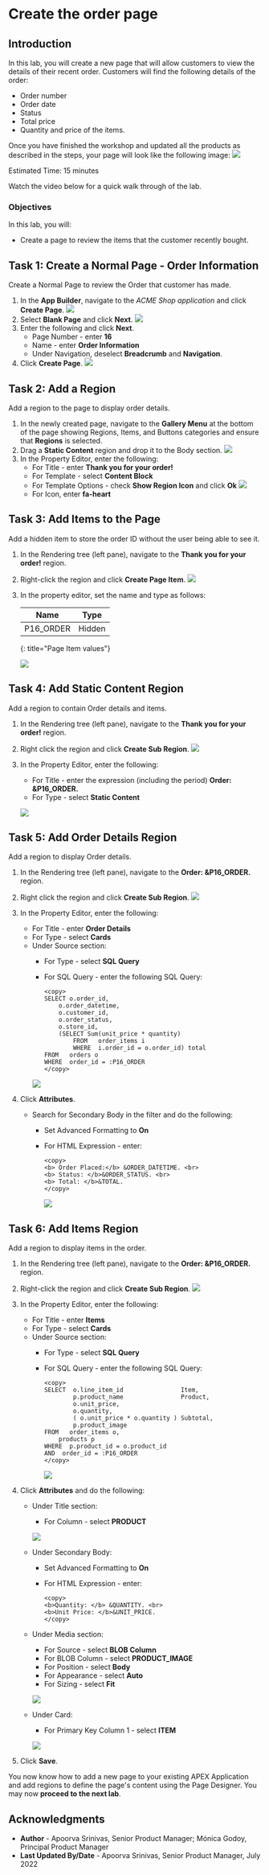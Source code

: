# Create the order page

## Introduction

In this lab, you will create a new page that will allow customers to view the details of their recent order.
Customers will find the following details of the order:
- Order number
- Order date
- Status
- Total price
- Quantity and price of the items.

Once you have finished the workshop and updated all the products as described in the steps, your page will look like the following image:
![](./images/orders-page.png " ")

Estimated Time: 15 minutes

Watch the video below for a quick walk through of the lab.

[](youtube:qskWwkxJmcM)

### Objectives
In this lab, you will:
- Create a page to review the items that the customer recently bought.

## Task 1: Create a Normal Page - Order Information
Create a Normal Page to review the Order that customer has made.

1. In the **App Builder**, navigate to the *ACME Shop application* and click **Create Page**.
    ![](./images/create-page.png " ")
2. Select **Blank Page** and click **Next**.
    ![](./images/blank-page.png " ")
3. Enter the following and click **Next**.
    - Page Number - enter **16**
    - Name - enter **Order Information**
    - Under Navigation, deselect **Breadcrumb** and **Navigation**.
5. Click **Create Page**.
    ![](./images/create-order-info.png " ")

## Task 2: Add a Region
Add a region to the page to display order details.

1. In the newly created page, navigate to the **Gallery Menu** at the bottom of the page showing Regions, Items, and Buttons categories and ensure that **Regions** is selected.
2. Drag a **Static Content** region and drop it to the Body section.
    ![](./images/create-static.png " ")
3. In the Property Editor, enter the following:
    - For Title - enter **Thank you for your order!**
    - For Template - select **Content Block**
    - For Template Options - check **Show Region Icon** and click **Ok**
        ![](./images/template-options.png " ")
    - For Icon, enter **fa-heart**

## Task 3: Add Items to the Page
Add a hidden item to store the order ID without the user being able to see it.

1. In the Rendering tree (left pane), navigate to the **Thank you for your order!** region.
2. Right-click the region and click **Create Page Item**.
    ![](./images/create-item.png " ")
3. In the property editor, set the name and type as follows:

    | Name |  Type  |
    | --- |  --- |
    | P16_ORDER | Hidden |
    {: title="Page Item values"}
    
    ![](./images/order-item.png " ")    
    
## Task 4: Add Static Content Region
Add a region to contain Order details and items.

1. In the Rendering tree (left pane), navigate to the **Thank you for your order!** region.
2. Right click the region and click **Create Sub Region**.
    ![](./images/create-sub-region.png " ")
3. In the Property Editor, enter the following:
    - For Title - enter the expression (including the period) **Order: &P16_ORDER.**
    - For Type - select **Static Content**
    
    ![](./images/sub-region-fields.png " ")
    
## Task 5: Add Order Details Region
Add a region to display Order details.

1. In the Rendering tree (left pane), navigate to the **Order: &P16_ORDER.** region.
2. Right click the region and click **Create Sub Region**.
    ![](./images/create-sub-region2.png " ")
    
3. In the Property Editor, enter the following:
    - For Title - enter **Order Details**
    - For Type - select **Cards**
    - Under Source section:
        - For Type - select **SQL Query**
        - For SQL Query - enter the following SQL Query:

            ```
            <copy>
            SELECT o.order_id,
                o.order_datetime,
                o.customer_id,
                o.order_status,
                o.store_id,
                (SELECT Sum(unit_price * quantity)
                    FROM   order_items i
                    WHERE  i.order_id = o.order_id) total
            FROM   orders o
            WHERE  order_id = :P16_ORDER
            </copy>
            ```
        ![](./images/sub-region-fields2.png " ")    
            
4. Click **Attributes**.
    
    -  Search for Secondary Body in the filter and do the following:
        - Set Advanced Formatting to **On**
        - For HTML Expression - enter:

            ```
            <copy>
            <b> Order Placed:</b> &ORDER_DATETIME. <br>
            <b> Status: </b>&ORDER_STATUS. <br>
            <b> Total: </b>&TOTAL.    
            </copy>
            ```
            
          ![](./images/attributes.png " ")

## Task 6: Add Items Region
Add a region to display items in the order.

1. In the Rendering tree (left pane), navigate to the **Order: &P16_ORDER.** region.
2. Right-click the region and click **Create Sub Region**.
    ![](./images/create-sub-region3.png " ")
3. In the Property Editor, enter the following:
    - For Title - enter **Items**
    - For Type - select **Cards**
    - Under Source section:
        - For Type - select **SQL Query**
        - For SQL Query - enter the following SQL Query:

            ```
            <copy>
            SELECT  o.line_item_id                Item,
                    p.product_name                Product,
                    o.unit_price,
                    o.quantity,
                    ( o.unit_price * o.quantity ) Subtotal,
                    p.product_image
            FROM   order_items o,
                products p
            WHERE  p.product_id = o.product_id
            AND  order_id = :P16_ORDER
            </copy>
            ```
          ![](./images/sub-region-fields3.png " ")
4. Click **Attributes** and do the following:
    

    - Under Title section:
        - For Column - select **PRODUCT**    

         ![](./images/attributes2.png " ")
         
    - Under Secondary Body:
        - Set Advanced Formatting to **On**
        - For HTML Expression - enter:
    
            ```
            <copy>
            <b>Quantity: </b> &QUANTITY. <br>
            <b>Unit Price: </b>&UNIT_PRICE.    
            </copy>
            ```
         
    - Under Media section:
        - For Source - select **BLOB Column**   
        - For BLOB Column - select **PRODUCT_IMAGE**  
        - For Position - select **Body**  
        - For Appearance - select **Auto**  
        - For Sizing - select **Fit**   

        ![](./images/attributes3.png " ")
        
    - Under Card:
        - For Primary Key Column 1 - select **ITEM**    

        ![](./images/attributes4.png " ")
        
5. Click **Save**.


You now know how to add a new page to your existing APEX Application and add regions to define the page's content using the Page Designer. You may now **proceed to the next lab**.

## Acknowledgments

- **Author** - Apoorva Srinivas, Senior Product Manager; Mónica Godoy, Principal Product Manager 
- **Last Updated By/Date** - Apoorva Srinivas, Senior Product Manager, July 2022
